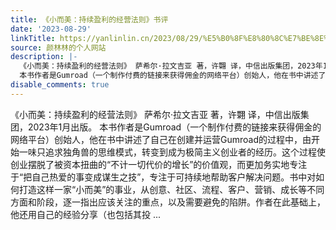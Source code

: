 ```yaml
---
title: 《小而美：持续盈利的经营法则》书评
date: '2023-08-29'
linkTitle: https://yanlinlin.cn/2023/08/29/%E5%B0%8F%E8%80%8C%E7%BE%8E%E6%8C%81%E7%BB%AD%E7%9B%88%E5%88%A9%E7%9A%84%E7%BB%8F%E8%90%A5%E6%B3%95%E5%88%99%E4%B9%A6%E8%AF%84/
source: 颜林林的个人网站
description: |-
  《小而美：持续盈利的经营法则》 萨希尔·拉文吉亚 著，许翾 译，中信出版集团，2023年1月出版。
  本书作者是Gumroad（一个制作付费的链接来获得佣金的网络平台）创始人，他在书中讲述了自己在创建并运营Gumroad的过程中，由开始一味只追求独角兽的思维模式，转变到成为极简主义创业者的经历。这个过程使创业摆脱了被资本扭曲的“不计一切代价的增长”的价值观，而更加务实地专注于“把自己热爱的事变成谋生之技”，专注于可持续地帮助客户解决问题。书中对如何打造这样一家“小而美”的事业，从创意、社区、流程、客户、营销、成长等不同方面和阶段，逐一指出应该关注的重点，以及需要避免的陷阱。作者在此基础上，他还用自己的经验分享（也包括其投 ...
disable_comments: true
---
```

《小而美：持续盈利的经营法则》 萨希尔·拉文吉亚 著，许翾 译，中信出版集团，2023年1月出版。
本书作者是Gumroad（一个制作付费的链接来获得佣金的网络平台）创始人，他在书中讲述了自己在创建并运营Gumroad的过程中，由开始一味只追求独角兽的思维模式，转变到成为极简主义创业者的经历。这个过程使创业摆脱了被资本扭曲的“不计一切代价的增长”的价值观，而更加务实地专注于“把自己热爱的事变成谋生之技”，专注于可持续地帮助客户解决问题。书中对如何打造这样一家“小而美”的事业，从创意、社区、流程、客户、营销、成长等不同方面和阶段，逐一指出应该关注的重点，以及需要避免的陷阱。作者在此基础上，他还用自己的经验分享（也包括其投 ...